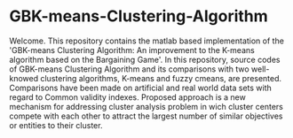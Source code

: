 # GBK-means-Clustering-Algorithm
Welcome. This repository contains the matlab based implementation of the 'GBK-means Clustering Algorithm: An improvement to the K-means algorithm based on the Bargaining Game'. In this repository, source codes of GBK-means Clustering Algorithm and its comparisons with two well-knowed clustering algorithms, K-means and fuzzy cmeans, are presented. Comparisons have been made on artificial and real world data sets with regard to Common validity indexes. Proposed approach is a new mechanism for addressing cluster analysis problem in wich cluster centers compete with each other to attract the largest number of similar objectives or entities to their cluster.    

